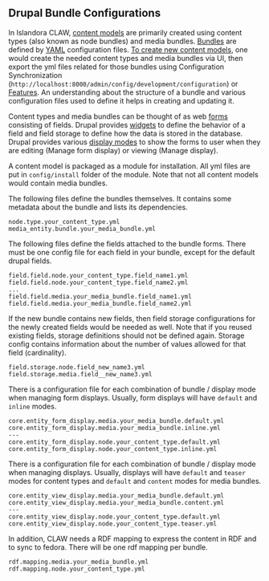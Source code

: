 ## Drupal Bundle Configurations

In Islandora CLAW, [content models](https://github.com/Islandora/islandora/wiki/Content-Models) are primarily created using content types (also known as node bundles) and media bundles. [Bundles](https://www.drupal.org/docs/8/api/entity-api/bundles) are defined by [YAML](http://befused.com/drupal/yaml) configuration files. [To create new content models](https://www.drupal.org/docs/8/api/entity-api/creating-a-custom-content-type-in-drupal-8), one would create the needed content types and media bundles via UI, then export the yml files related for those bundles using Configuration Synchronization (`http://localhost:8000/admin/config/development/configuration`) or [Features](https://www.drupal.org/project/features). An understanding about the structure of a bundle and various configuration files used to define it helps in creating and updating it.

Content types and media bundles can be thought of as web [forms](https://www.drupal.org/docs/user_guide/en/structure-widgets.html) consisting of fields. Drupal provides [widgets](https://www.drupal.org/docs/8/creating-custom-modules/create-a-custom-field-widget) to define the behavior of a field and field storage to define how the data is stored in the database. Drupal provides various [display modes](https://www.drupal.org/docs/8/api/entity-api/display-modes-view-modes-and-form-modes) to show the forms to user when they are editing (Manage form display) or viewing (Manage display). 

A content model is packaged as a module for installation. All yml files are put in `config/install` folder of the module. Note that not all content models would contain media bundles.  

The following files define the bundles themselves. It contains some metadata about the bundle and lists its dependencies.  
```
node.type.your_content_type.yml
media_entity.bundle.your_media_bundle.yml
```

The following files define the fields attached to the bundle forms. There must be one config file for each field in your bundle, except for the default drupal fields.  
```
field.field.node.your_content_type.field_name1.yml
field.field.node.your_content_type.field_name2.yml
...
field.field.media.your_media_bundle.field_name1.yml
field.field.media.your_media_bundle.field_name2.yml
```

If the new bundle contains new fields, then field storage configurations for the newly created fields would be needed as well. Note that if you reused existing fields, storage definitions should not be defined again. Storage config contains information about the number of values allowed for that field (cardinality).  
```
field.storage.node.field_new_name3.yml
field.storage.media.field__new_name3.yml
```

There is a configuration file for each combination of bundle / display mode when managing form displays. Usually, form displays will have `default` and `inline` modes.
```
core.entity_form_display.media.your_media_bundle.default.yml
core.entity_form_display.media.your_media_bundle.inline.yml
---
core.entity_form_display.node.your_content_type.default.yml
core.entity_form_display.node.your_content_type.inline.yml
```

There is a configuration file for each combination of bundle / display mode when managing displays. Usually, displays will have `default` and `teaser` modes for content types and `default` and `content` modes for media bundles.
```
core.entity_view_display.media.your_media_bundle.default.yml
core.entity_view_display.media.your_media_bundle.content.yml
---
core.entity_view_display.node.your_content_type.default.yml
core.entity_view_display.node.your_content_type.teaser.yml
```

In addition, CLAW needs a RDF mapping to express the content in RDF and to sync to fedora. There will be one rdf mapping per bundle.
```
rdf.mapping.media.your_media_bundle.yml
rdf.mapping.node.your_content_type.yml
```
